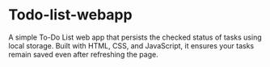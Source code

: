 # Todo-list-webapp
A simple To-Do List web app that persists the checked status of tasks using local storage. Built with HTML, CSS, and JavaScript, it ensures your tasks remain saved even after refreshing the page.
